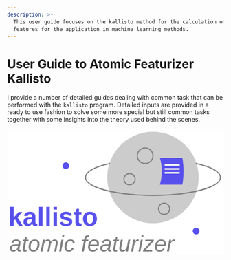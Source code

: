 ```yaml
---
description: >-
  This user guide focuses on the kallisto method for the calculation of atomic
  features for the application in machine learning methods.
---
```


# User Guide to Atomic Featurizer Kallisto

I provide a number of detailed guides dealing with common task that can be performed with the `kallisto` program. Detailed inputs are provided in a ready to use fashion to solve some more special but still common tasks together with some insights into the theory used behind the scenes.

![](.gitbook/assets/logo.svg)



